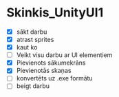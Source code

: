 # Skinkis_UnityUI1
- [x] sākt darbu
- [x] atrast sprites
- [x] kaut ko
- [ ] Veikt visu darbu ar UI elementiem
- [x] Pievienots sākumekrāns
- [x] Pievienotās skaņas
- [ ] konvertēts uz .exe formātu
- [ ] beigt darbu
